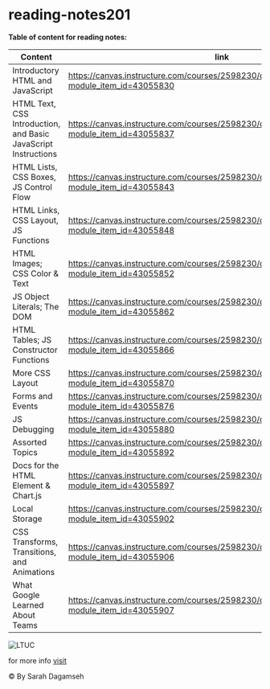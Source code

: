 # reading-notes201

**Table of content for reading notes:**


|              Content                                            |           link                                                                                       |
|-----------------------------------------------------------------|------------------------------------------------------------------------------------------------------|
| Introductory HTML and JavaScript                                | https://canvas.instructure.com/courses/2598230/discussion_topics/10799082?module_item_id=43055830    |
| HTML Text, CSS Introduction, and Basic JavaScript Instructions  | https://canvas.instructure.com/courses/2598230/discussion_topics/10799069?module_item_id=43055837    |
| HTML Lists, CSS Boxes, JS Control Flow                          | https://canvas.instructure.com/courses/2598230/discussion_topics/10799070?module_item_id=43055843    |
| HTML Links, CSS Layout, JS Functions                            | https://canvas.instructure.com/courses/2598230/discussion_topics/10799071?module_item_id=43055848    |
| HTML Images; CSS Color & Text                                   | https://canvas.instructure.com/courses/2598230/discussion_topics/10799072?module_item_id=43055852    |
| JS Object Literals; The DOM                                     | https://canvas.instructure.com/courses/2598230/discussion_topics/10799073?module_item_id=43055862    |
| HTML Tables; JS Constructor Functions                           | https://canvas.instructure.com/courses/2598230/discussion_topics/10799074?module_item_id=43055866    |
| More CSS Layout                                                 | https://canvas.instructure.com/courses/2598230/discussion_topics/10799076?module_item_id=43055870    |
| Forms and Events                                                | https://canvas.instructure.com/courses/2598230/discussion_topics/10799075?module_item_id=43055876    |      
| JS Debugging                                                    | https://canvas.instructure.com/courses/2598230/discussion_topics/10799077?module_item_id=43055880    |
| Assorted Topics                                                 | https://canvas.instructure.com/courses/2598230/discussion_topics/10799078?module_item_id=43055892    |
| Docs for the HTML <canvas> Element & Chart.js                   | https://canvas.instructure.com/courses/2598230/discussion_topics/10799079?module_item_id=43055897    |
| Local Storage                                                   | https://canvas.instructure.com/courses/2598230/discussion_topics/10799080?module_item_id=43055902    |
| CSS Transforms, Transitions, and Animations                     | https://canvas.instructure.com/courses/2598230/discussion_topics/10799081?module_item_id=43055906    |
| What Google Learned About Teams                                 | https://canvas.instructure.com/courses/2598230/discussion_topics/10799084?module_item_id=43055907    |



![LTUC](https://encrypted-tbn0.gstatic.com/images?q=tbn:ANd9GcSEH-W-BZac_nI5131biOive6HNBOFkPv9N1g&usqp=CAU)

for more info [visit](https://canvas.instructure.com/courses/2598230)

&copy; By Sarah Dagamseh
